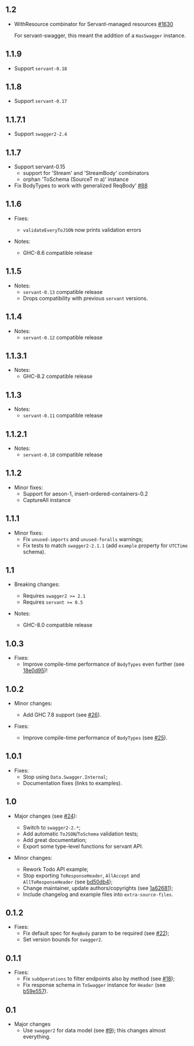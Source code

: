 1.2
---

- WithResource combinator for Servant-managed resources [#1630](https://github.com/haskell-servant/servant/pull/1630)

  For servant-swagger, this meant the addition of a `HasSwagger` instance.

1.1.9
-------

* Support `servant-0.18`

1.1.8
-------

* Support `servant-0.17`

1.1.7.1
-------

* Support `swagger2-2.4`

1.1.7
-----

* Support servant-0.15
   - support for 'Stream' and 'StreamBody' combinators
   - orphan 'ToSchema (SourceT m a)' instance
* Fix BodyTypes to work with generalized ReqBody' 
  [#88](https://github.com/haskell-servant/servant-swagger/pull/88)

1.1.6
-----

* Fixes:
  * `validateEveryToJSON` now prints validation errors

* Notes:
  * GHC-8.6 compatible release

1.1.5
-----

* Notes:
    * `servant-0.13` compatible release
    * Drops compatibility with previous `servant` versions.

1.1.4
-----

* Notes:
    * `servant-0.12` compatible release

1.1.3.1
---

* Notes:
   * GHC-8.2 compatible release

1.1.3
---

* Notes:
   * `servant-0.11` compatible release

1.1.2.1
---

* Notes:
   * `servant-0.10` compatible release

1.1.2
---

* Minor fixes:
  * Support for aeson-1, insert-ordered-containers-0.2
  * CaptureAll instance

1.1.1
---

* Minor fixes:
  * Fix `unused-imports` and `unused-foralls` warnings;
  * Fix tests to match `swagger2-2.1.1` (add `example` property for `UTCTime` schema).

1.1
---

* Breaking changes:
    * Requires `swagger2 >= 2.1`
    * Requires `servant >= 0.5`

* Notes:
    * GHC-8.0 compatible release

1.0.3
---

* Fixes:
    * Improve compile-time performance of `BodyTypes` even further (see [18e0d95](https://github.com/haskell-servant/servant-swagger/commit/18e0d95ef6fe9076dd9621cb515d8d1a189f71d3))!

1.0.2
---

* Minor changes:
    * Add GHC 7.8 support (see [#26](https://github.com/haskell-servant/servant-swagger/pull/26)).

* Fixes:
    * Improve compile-time performance of `BodyTypes` (see [#25](https://github.com/haskell-servant/servant-swagger/issues/25)).

1.0.1
---

* Fixes:
    * Stop using `Data.Swagger.Internal`;
    * Documentation fixes (links to examples).

1.0
---

* Major changes (see [#24](https://github.com/haskell-servant/servant-swagger/pull/24)):
    * Switch to `swagger2-2.*`;
    * Add automatic `ToJSON`/`ToSchema` validation tests;
    * Add great documentation;
    * Export some type-level functions for servant API.

* Minor changes:
    * Rework Todo API example;
    * Stop exporting `ToResponseHeader`, `AllAccept` and `AllToResponseHeader` (see [bd50db4](https://github.com/haskell-servant/servant-swagger/commit/bd50db48ca6a106e4366560ded70932d409de1e2));
    * Change maintainer, update authors/copyrights (see [1a62681](https://github.com/haskell-servant/servant-swagger/commit/1a6268101dc826a92c42e832e402e251c0d32147));
    * Include changelog and example files into `extra-source-files`.

0.1.2
---

* Fixes:
    * Fix default spec for `ReqBody` param to be required (see [#22](https://github.com/haskell-servant/servant-swagger/issues/22));
    * Set version bounds for `swagger2`.

0.1.1
---

* Fixes:
    * Fix `subOperations` to filter endpoints also by method (see [#18](https://github.com/haskell-servant/servant-swagger/issues/18));
    * Fix response schema in `ToSwagger` instance for `Header` (see [b59e557](https://github.com/haskell-servant/servant-swagger/commit/b59e557a05bc2669332c52b397879e7598747b82)).

0.1
---
* Major changes
    * Use `swagger2` for data model (see [#9](https://github.com/dmjio/servant-swagger/pull/9)); this changes almost everything.
